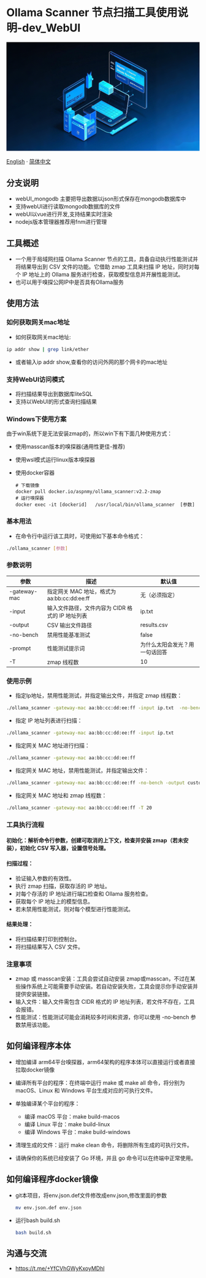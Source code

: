 # Ollama Scanner 节点扫描工具使用说明-dev_WebUI

![Ollama Scanner](images/README/1739551751297.png)

[English](README_en.md) · [简体中文](README.md)

## 分支说明

- webUI_mongodb 主要把导出数据以json形式保存在mongodb数据库中
- 支持webUI进行读取mongodb数据库的文件
- webUI以vue进行开发,支持结果实时渲染
- nodejs版本管理器推荐用fnm进行管理

## 工具概述

- 一个用于局域网扫描 Ollama Scanner 节点的工具，具备自动执行性能测试并将结果导出到 CSV 文件的功能。它借助 zmap 工具来扫描 IP 地址，同时对每个 IP 地址上的 Ollama 服务进行检查，获取模型信息并开展性能测试。
- 也可以用于嗅探公网IP中是否具有Ollama服务

## 使用方法

### 如何获取网关mac地址

- 如何获取网关mac地址:

```bash
ip addr show | grep link/ether
```

- 或者输入ip addr show,查看你的访问外网的那个网卡的mac地址

### 支持WebUI访问模式

- 将扫描结果导出到数据库liteSQL
- 支持以WebUI的形式查询扫描结果

### Windows下使用方案

由于win系统下是无法安装zmap的，所以win下有下面几种使用方式：

- 使用masscan版本的嗅探器(通用性更佳-推荐)
- 使用wsl模式运行linux版本嗅探器
- 使用docker容器

  ```docker
  # 下载镜像
  docker pull docker.io/aspnmy/ollama_scanner:v2.2-zmap
  # 运行嗅探器
  docker exec -it [dockerid]   /usr/local/bin/ollama_scanner  [参数]
  ```

### 基本用法

- 在命令行中运行该工具时，可使用如下基本命令格式：

```bash
./ollama_scanner [参数]
```

### 参数说明


| 参数         | 描述                                             | 默认值                         |
| ------------ | ------------------------------------------------ | ------------------------------ |
| -gateway-mac | 指定网关 MAC 地址，格式为 aa:bb:cc:dd:ee:ff      | 无（必须指定）                 |
| -input       | 输入文件路径，文件内容为 CIDR 格式的 IP 地址列表 | ip.txt                         |
| -output      | CSV 输出文件路径                                 | results.csv                    |
| -no-bench    | 禁用性能基准测试                                 | false                          |
| -prompt      | 性能测试提示词                                   | 为什么太阳会发光？用一句话回答 |
| -T           | zmap 线程数                                      | 10                             |

### 使用示例

- 指定Ip地址，禁用性能测试，并指定输出文件，并指定 zmap 线程数：

```bash
./ollama_scanner -gateway-mac aa:bb:cc:dd:ee:ff -input ip.txt  -no-bench -output custom.csv -T 20
```

- 指定 IP 地址列表进行扫描：

```bash
./ollama_scanner -gateway-mac aa:bb:cc:dd:ee:ff -input ip.txt
```

- 指定网关 MAC 地址进行扫描：

```bash
./ollama_scanner -gateway-mac aa:bb:cc:dd:ee:ff
```

- 指定网关 MAC 地址，禁用性能测试，并指定输出文件：

```bash
./ollama_scanner -gateway-mac aa:bb:cc:dd:ee:ff -no-bench -output custom.csv
```

- 指定网关 MAC 地址和 zmap 线程数：

```bash
./ollama_scanner -gateway-mac aa:bb:cc:dd:ee:ff -T 20
```

### 工具执行流程

#### 初始化：解析命令行参数，创建可取消的上下文，检查并安装 zmap（若未安装），初始化 CSV 写入器，设置信号处理。

#### 扫描过程：

- 验证输入参数的有效性。
- 执行 zmap 扫描，获取存活的 IP 地址。
- 对每个存活的 IP 地址进行端口检查和 Ollama 服务检查。
- 获取每个 IP 地址上的模型信息。
- 若未禁用性能测试，则对每个模型进行性能测试。

#### 结果处理：

- 将扫描结果打印到控制台。
- 将扫描结果写入 CSV 文件。

### 注意事项

- zmap 或 masscan安装：工具会尝试自动安装 zmap或masscan，不过在某些操作系统上可能需要手动安装。若自动安装失败，工具会提示你手动安装并提供安装链接。
- 输入文件：输入文件需包含 CIDR 格式的 IP 地址列表，若文件不存在，工具会报错。
- 性能测试：性能测试可能会消耗较多时间和资源，你可以使用 -no-bench 参数禁用该功能。

## 如何编译程序本体

- 增加编译 arm64平台嗅探器，arm64架构的程序本体可以直接运行或者直接拉取docker镜像
- 编译所有平台的程序：在终端中运行 make 或 make all 命令，将分别为 macOS、Linux 和 Windows 平台生成对应的可执行文件。
- 单独编译某个平台的程序：

  - 编译 macOS 平台：make build-macos
  - 编译 Linux 平台：make build-linux
  - 编译 Windows 平台：make build-windows
- 清理生成的文件：运行 make clean 命令，将删除所有生成的可执行文件。
- 请确保你的系统已经安装了 Go 环境，并且 go 命令可以在终端中正常使用。

## 如何编译程序docker镜像

- git本项目，将env.json.def文件修改成env.json,修改里面的参数

  ```bash
  mv env.json.def env.json
  ```
- 运行bash build.sh

  ```bash
  bash build.sh
  ```

## 沟通与交流

- https://t.me/+YfCVhGWyKxoyMDhl
